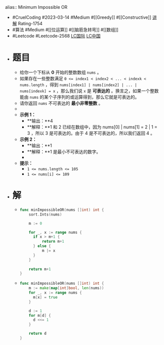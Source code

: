 alias:: Minimum Impossible OR

- #CruelCoding #2023-03-14 #Medium #[[Greedy]] #[[Constructive]] [讲解](https://youtu.be/ROoz5NI6CIM) Rating-1754
- #算法 #Medium #[[位运算]] #[[脑筋急转弯]] #[[数组]]
- #Leetcode #Leetcode-2568 [LC国际](https://leetcode.com/problems/minimum-impossible-or/) [LC中国](https://leetcode.cn/problems/minimum-impossible-or/)
- # 题目
	- 给你一个下标从 **0** 开始的整数数组 `nums` 。
	- 如果存在一些整数满足 `0 <= index1 < index2 < ... < indexk < nums.length` ，得到 `nums[index1] | nums[index2] | ... | nums[indexk] = x` ，那么我们说 `x` 是 **可表达的** 。换言之，如果一个整数能由 `nums` 的某个子序列的或运算得到，那么它就是可表达的。
	- 请你返回 `nums` 不可表达的 **最小非零整数** 。
	-
	- **示例 1：**
		- **输出：**4
		- **解释：**1 和 2 已经在数组中，因为 nums[0] | nums[1] = 2 | 1 = 3 ，所以 3 是可表达的。由于 4 是不可表达的，所以我们返回 4 。
	- **示例 2：**
		- **输出：**1
		- **解释：**1 是最小不可表达的数字。
		-
	- **提示：**
		- `1 <= nums.length <= 105`
		- `1 <= nums[i] <= 109`
- # 解
	- ```go
	  func minImpossibleOR(nums []int) int {
	      sort.Ints(nums)
	  
	      m := 0
	  
	      for _, x := range nums {
	      	if x > m+1 {
	      		return m+1
	      	} else {
	      		m |= x
	      	}
	      }
	      
	      return m+1
	  }
	  ```
	- ```go
	  func minImpossibleOR(nums []int) int {
	      m := make(map[int]bool, len(nums))
	      for _, x := range nums {
	      	m[x] = true
	      }
	  
	      d := 1
	      for m[d] {
	      	d <<= 1
	      }
	  
	      return d
	  }
	  
	  ```